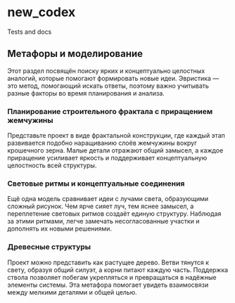 # new_codex
Tests and docs

## Метафоры и моделирование

Этот раздел посвящён поиску ярких и концептуально целостных аналогий, которые помогают формировать новые идеи. Эвристика — это метод, помогающий искать ответы, поэтому важно учитывать разные факторы во время планирования и анализа.

### Планирование строительного фрактала с приращением жемчужины

Представьте проект в виде фрактальной конструкции, где каждый этап развивается подобно наращиванию слоёв жемчужины вокруг крошечного зерна. Малые детали отражают общий замысел, а каждое приращение усиливает яркость и поддерживает концептуальную целостность всей структуры.


### Световые ритмы и концептуальные соединения

Ещё одна модель сравнивает идеи с лучами света, образующими сложный рисунок. Чем ярче сияет луч, тем яснее замысел, а переплетение световых ритмов создаёт единую структуру. Наблюдая за этими ритмами, легче замечать несогласованные участки и дополнять их новыми решениями.

### Древесные структуры

Проект можно представить как растущее дерево. Ветви тянутся к свету, образуя общий силуэт, а корни питают каждую часть. Поддержка ствола позволяет побегам укрепляться и превращаться в надёжные элементы системы. Эта метафора помогает увидеть взаимосвязи между мелкими деталями и общей целью.
